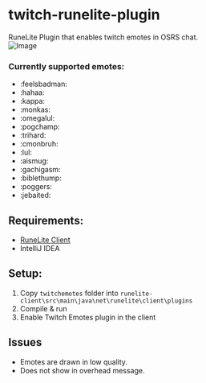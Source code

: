 # twitch-runelite-plugin
RuneLite Plugin that enables twitch emotes in OSRS chat.  
![Image](https://i.imgur.com/tcNkCCD.png)  

### Currently supported emotes:
* :feelsbadman:
* :hahaa:
* :kappa:
* :monkas:
* :omegalul:
* :pogchamp:
* :trihard:
* :cmonbruh:
* :lul:
* :aismug:
* :gachigasm:
* :biblethump:
* :poggers:
* :jebaited:


## Requirements:
* [RuneLite Client](https://github.com/runelite/runelite)
* IntelliJ IDEA

## Setup:
1) Copy ```twitchemotes``` folder into ```runelite-client\src\main\java\net\runelite\client\plugins```
2) Compile & run
3) Enable Twitch Emotes plugin in the client

## Issues
* Emotes are drawn in low quality.
* Does not show in overhead message.